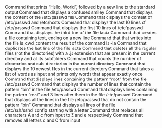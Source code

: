 Command that prints “Hello, World”, followed by a new line to the standard output
Command that displays a confused smiley
Command that displays the content of the /etc/passwd file
Command that displays the content of /etc/passwd and /etc/hosts
Command that displays the last 10 lines of /etc/passwd
Command that displays the first 10 lines of /etc/passwd
Command that displays the third line of the file iacta
Command that creates a file containing text, ending on a new line
Command that that writes into the file ls_cwd_content the result of the command ls -la
Command that duplicates the last line of the file iacta
Command that deletes all the regular files (not the directories) with a .js extension that are present in the current directory and all its subfolders
Command that counts the number of directories and sub-directories in the current directory
Command that displays the 10 newest files in the current directory
Command that takes a list of words as input and prints only words that appear exactly once
Command that displays lines containing the pattern “root” from the file /etc/passwd
Command that displays the number of lines that contain the pattern “bin” in the file /etc/passwd
Command that displays lines containing the pattern “root” and 3 lines after them in the file /etc/passwd
Command that displays all the lines in the file /etc/passwd that do not contain the pattern “bin”
Command that displays all lines of the file /etc/ssh/sshd_config starting with a letter
Command that replaces all characters A and c from input to Z and e respectively
Command that removes all letters c and C from input
